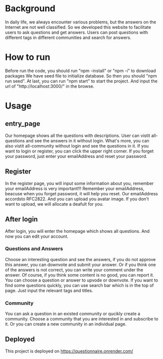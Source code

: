 # Background

In daily life, we always encounter various problems, but the answers on the Internet are not well classified. So we developed this website to facilitate users to ask questions and get answers. Users can post questions with different tags in different communities and search for answers.

# How to run

Before run the code, you should run "npm -install" or "npm -i" to download packages
We have seed file to initialize database. So then you should "npm run seed".
At last, you can run "npm start" to start the project. And input the url of "http://localhost:3000/" in the browse.

# Usage

## entry_page

Our homepage shows all the questions with descriptions. User can vistit all-questions and see the answers in it without login.
What's more, you can also vistit all-community without login and see the questions in it.
If you want to login or register, you can click the upper right corner.
If you forget your password, just enter your emailAddress and reset your password.

## Register

In the register page, you will input some information about you, remember your emailAddress is very important!!!
Remember your emailAddress, beacuse when you forget password, it will help you reset.
Our emailAddress accordsto RFC2822. And you can upload you avatar image. If you don't want to upload, we will allocate a deafult for you.

## After login

After login, you will enter the homepage which shows all questions. And now you can edit your account.

### Questions and Answers

Choose an interesting question and see the answers, if you do not approve this answer, you can downvote and submit your answer.
Or if you think one of the answers is not correct, you can write your comment under the answer.
Of course, if you think some content is no good, you can report it.
You can choose a question or answer to upvode or downvote.
If you want to find some questions quickly, you can use search bar which is in the top of page.
Just input the relevant tags and titles.

### Community

You can ask a question in an existed community or qucikly create a community.
Choose a community that you are interested in and subscribe to it.
Or you can create a new community in an individual page.

## Deployed

This project is deployed on https://questionnaire.onrender.com/
